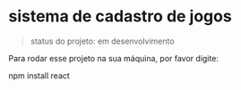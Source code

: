 <h1>sistema de cadastro de jogos</h1>

>status do projeto: em desenvolvimento

Para rodar esse projeto na sua máquina, por favor digite:


npm install react
